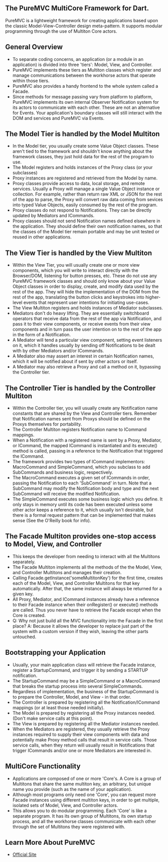 ## The PureMVC MultiCore Framework for Dart.

PureMVC is a lightweight framework for creating applications based upon the classic Model-View-Controller design meta-pattern. It supports modular programming through the use of Multiton Core actors.

## General Overview

* To separate coding concerns, an application (or a module in an application) is divided into three 'tiers': Model, View, and Controller.
* PureMVC implements these tiers as Multiton classes which register and manage communications between the workhorse actors that operate within those tiers.
* PureMVC also provides a handy frontend to the whole system called a Facade.
* Since methods for message passing vary from platform to platform, PureMVC implements its own internal Observer Notification system for its actors to communicate with each other. These are not an alternative for Events. Your application's boundary classes will still interact with the DOM and services and PureMVC via Events.

## The Model Tier is handled by the Model Multiton

* In the Model tier, you usually create some Value Object classes. These aren't tied to the framework and shouldn't know anything about the framework classes, they just hold data for the rest of the program to use.
* The Model registers and holds instances of the Proxy class (or your subclasses)
* Proxy instances are registered and retrieved from the Model by name.
* Proxy classes provide access to data, local storage, and remote services. Usually a Proxy will manage a single Value Object instance or collection. For example, rather than return raw XML or JSON for the rest of the app to parse, the Proxy will convert raw data coming from sevices into typed Value Objects, easily consumed by the rest of the program.
* Proxy classes do not respond to Notifications. They can be directly updated by Mediators and ICommands.
* Proxy classes should not send Notification names defined elsewhere in the application. They should define their own notification names, so that the classes of the Model tier remain portable and may be unit tested or reused in other applications.

## The View Tier is handled by the View Multiton

* Within the View Tier, you will usually create one or more view components, which you will write to interact directly with the Browser/DOM, listening for button presses, etc. These do not use any PureMVC framework classes and should only know about your Value Object classes in order to display, create, and modify data used by the rest of the app. They will hide the implementation of the DOM from the rest of the app, translating the button clicks and keystrokes into higher-level events that represent user intentions for initiating use-cases.
* The View Multiton registers and holds instances of Mediator subclasses.
* Mediators don't do heavy lifting. They are essentially switchboard operators that receive data from the rest of the app via Notification, and pass it to their view components, or receive events from their view components and in turn pass the user intention on to the rest of the app in the form of a Notification.
* A Mediator will tend a particular view component, setting event listeners on it, which it handles usually by sending off Notifications to be dealt with by other Mediators and/or ICommands.
* A Mediator also may assert an interest in certain Notification names, which it will be notified about if sent by other actors or itself.
* A Mediator may also retrieve a Proxy and call a method on it, bypassing the Controller tier.

## The Controller Tier is handled by the Controller Multiton

* Within the Controller tier, you will usually create any Notification name constants that are shared by the View and Controller tiers. Remember that Notification names sent from Proxys should be defined on the Proxys themselves for portability.
* The Controller Multiton registers Notification name to ICommand mappings.
* When a Notification with a registered name is sent by a Proxy, Mediator, or ICommand, the mapped ICommand is instantiated and its execute() method is called, passing in a reference to the Notification that triggered the ICommand.
* The framework provides two types of ICommand implementors: MacroCommand and SimpleCommand, which you subclass to add SubCommands and business logic, respectively.
* The MacroCommand executes a given set of ICommands in order, passing the Notification to each 'SubCommand' in turn. Note that a SubCommand may modify the Notification body and type and the next SubCommand will receive the modified Notification.
* The SimpleCommand executes some business logic which you define. It only stays in memory until its code has been executed unless some other actor keeps a reference to it, which usually isn't desirable, but there is a formal request pattern that can be implemented that makes sense (See the O'Reilly book for info).

## The Facade Multiton provides one-stop access to Model, View, and Controller

* This keeps the developer from needing to interact with all the Multitons separately.
* The Facade Multiton implements all the methods of the the Model, View, and Controller Multitons and manages their creation.
* Calling Facade.getInstance('someMultitonKey') for the first time, creates each of the Model, View, and Controller Multitons for that key automatically. After that, the same instance will always be returned for a given key.
* All Proxy, Mediator, and ICommand instances already have a reference to their Facade instance when their onRegister() or execute() methods are called. Thus you never have to retrieve the Facade except when the Core is created.
* Q: Why not just build all the MVC functionality into the Facade in the first place? A: Because it allows the developer to replace just part of the system with a custom version if they wish, leaving the other parts untouched.

## Bootstrapping your Application

* Usually, your main application class will retrieve the Facade instance, register a StartupCommand, and trigger it by sending a STARTUP notification.
* The StartupCommand may be a SimpleCommand or a MacroCommand that breaks the startup process into several SimpleCommands.
* Regardless of implementation, the business of the StartupCommand is to prepare the Controller, Model, and View - in that order.
* The Controller is prepared by registering all the Notification/ICommand mappings (or at least those needed initially).
* The Model is prepared by registering all the Proxy instances needed. (Don't make service calls at this point).
* The View is prepared by registering all the Mediator instances needed.
* When the Mediators are registered, they usually retrieve the Proxy instances required to supply their view components with data and potentially make Proxy method calls that result in service calls. Those service calls, when they return will usually result in Notifications that trigger ICommands and/or one or more Mediators are interested in.

## MultiCore Functionality

* Applications are composed of one or more 'Core's. A Core is a group of Multitons that share the same multiton key, an arbitrary, but unique name you provide (such as the name of your application).
* Although most programs only need one 'Core', you can request more Facade instances using different multiton keys, in order to get multiple, isolated sets of Model, View, and Controller actors.
* This allows you to do modular programming. Each 'Core' is like a separate program. It has its own group of Multitons, its own startup process, and all the workhorse classes communicate with each other through the set of Multitons they were registered with.

## Learn More About PureMVC
* [Official Site](http://puremvc.org)